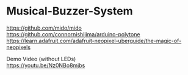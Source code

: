 # Musical-Buzzer-System

https://github.com/mido/mido \
https://github.com/connornishijima/arduino-polytone \
https://learn.adafruit.com/adafruit-neopixel-uberguide/the-magic-of-neopixels

Demo Video (without LEDs) \
https://youtu.be/Nz0NBo8mjbs
